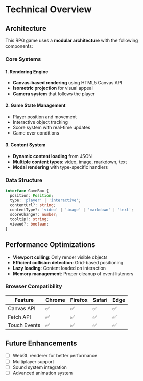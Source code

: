 # Technical Overview

## Architecture

This RPG game uses a **modular architecture** with the following components:

### Core Systems

#### 1. Rendering Engine
- **Canvas-based rendering** using HTML5 Canvas API
- **Isometric projection** for visual appeal
- **Camera system** that follows the player

#### 2. Game State Management
- Player position and movement
- Interactive object tracking
- Score system with real-time updates
- Game over conditions

#### 3. Content System
- **Dynamic content loading** from JSON
- **Multiple content types**: video, image, markdown, text
- **Modal rendering** with type-specific handlers

### Data Structure

```typescript
interface GameBox {
  position: Position;
  type: 'player' | 'interactive';
  contentUrl?: string;
  contentType?: 'video' | 'image' | 'markdown' | 'text';
  scoreChange?: number;
  tooltip?: string;
  viewed?: boolean;
}
```

## Performance Optimizations

- **Viewport culling**: Only render visible objects
- **Efficient collision detection**: Grid-based positioning
- **Lazy loading**: Content loaded on interaction
- **Memory management**: Proper cleanup of event listeners

### Browser Compatibility

| Feature | Chrome | Firefox | Safari | Edge |
|---------|--------|---------|--------|------|
| Canvas API | ✅ | ✅ | ✅ | ✅ |
| Fetch API | ✅ | ✅ | ✅ | ✅ |
| Touch Events | ✅ | ✅ | ✅ | ✅ |

## Future Enhancements

- [ ] WebGL renderer for better performance
- [ ] Multiplayer support
- [ ] Sound system integration
- [ ] Advanced animation system
